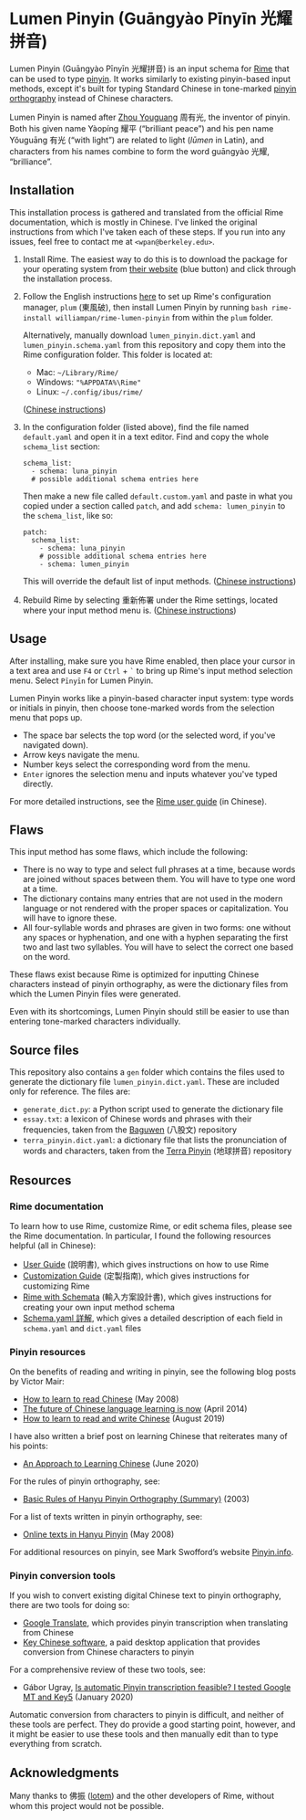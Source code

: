 Lumen Pinyin (Guāngyào Pīnyīn 光耀拼音)
===
Lumen Pinyin (Guāngyào Pīnyīn 光耀拼音) is an input schema for [Rime](https://rime.im/) that can be used to type [pinyin](https://en.wikipedia.org/wiki/Pinyin). It works similarly to existing pinyin-based input methods, except it's built for typing Standard Chinese in tone-marked [pinyin orthography](http://pinyin.info/readings/zyg/rules.html) instead of Chinese characters.

Lumen Pinyin is named after [Zhou Youguang](https://en.wikipedia.org/wiki/Zhou_Youguang) 周有光, the inventor of pinyin. Both his given name Yàopíng 耀平 (“brilliant peace”) and his pen name Yǒuguāng 有光 (“with light”) are related to light (*lūmen* in Latin), and characters from his names combine to form the word guāngyào 光耀, “brilliance”.

Installation
---
This installation process is gathered and translated from the official Rime documentation, which is mostly in Chinese. I've linked the original instructions from which I've taken each of these steps. If you run into any issues, feel free to contact me at `<wpan@berkeley.edu>`. 

1. Install Rime. The easiest way to do this is to download the package for your operating system from [their website](https://rime.im/) (blue button) and click through the installation process. 
2. Follow the English instructions [here](https://github.com/rime/plum#usage) to set up Rime's configuration manager, `plum` (東風破), then install Lumen Pinyin by running `bash rime-install williampan/rime-lumen-pinyin` from within the `plum` folder.
   
    Alternatively, manually download `lumen_pinyin.dict.yaml` and `lumen_pinyin.schema.yaml` from this repository and copy them into the Rime configuration folder. This folder is located at: 
    * Mac: `~/Library/Rime/`
    * Windows: `"%APPDATA%\Rime"`
    * Linux: `~/.config/ibus/rime/` 

    ([Chinese instructions](https://github.com/rime/home/wiki/RimeWithSchemata#rime-%E4%B8%AD%E7%9A%84%E6%95%B8%E6%93%9A%E6%96%87%E4%BB%B6%E5%88%86%E4%BD%88%E5%8F%8A%E4%BD%9C%E7%94%A8))

    
3. In the configuration folder (listed above), find the file named `default.yaml` and open it in a text editor. Find and copy the whole `schema_list` section:
    ```
    schema_list: 
      - schema: luna_pinyin
      # possible additional schema entries here 
    ```
    Then make a new file called `default.custom.yaml` and paste in what you copied under a section called `patch`, and add `schema: lumen_pinyin` to the `schema_list`, like so: 
    ```
    patch:
      schema_list: 
        - schema: luna_pinyin
        # possible additional schema entries here
        - schema: lumen_pinyin
    ```
    This will override the default list of input methods. ([Chinese instructions](https://github.com/rime/home/wiki/CustomizationGuide#%E4%B8%80%E4%BE%8B%E5%AE%9A%E8%A3%BD%E6%96%B9%E6%A1%88%E9%81%B8%E5%96%AE))
4. Rebuild Rime by selecting 重新佈署 under the Rime settings, located where your input method menu is. ([Chinese instructions](https://github.com/rime/home/wiki/CustomizationGuide#%E9%87%8D%E6%96%B0%E4%BD%88%E7%BD%B2%E7%9A%84%E6%93%8D%E4%BD%9C%E6%96%B9%E6%B3%95))

Usage
---
After installing, make sure you have Rime enabled, then place your cursor in a text area and use `F4` or `Ctrl` + `` ` `` to bring up Rime's input method selection menu. Select `Pīnyīn` for Lumen Pinyin.

Lumen Pinyin works like a pinyin-based character input system: type words or initials in pinyin, then choose tone-marked words from the selection menu that pops up. 

* The space bar selects the top word (or the selected word, if you've navigated down). 
* Arrow keys navigate the menu.
* Number keys select the corresponding word from the menu.
* `Enter` ignores the selection menu and inputs whatever you've typed directly. 

For more detailed instructions, see the [Rime user guide](https://github.com/rime/home/wiki/UserGuide) (in Chinese). 

Flaws
---
This input method has some flaws, which include the following:

* There is no way to type and select full phrases at a time, because words are joined without spaces between them. You will have to type one word at a time.
* The dictionary contains many entries that are not used in the modern language or not rendered with the proper spaces or capitalization. You will have to ignore these.
* All four-syllable words and phrases are given in two forms: one without any spaces or hyphenation, and one with a hyphen separating the first two and last two syllables. You will have to select the correct one based on the word.

These flaws exist because Rime is optimized for inputting Chinese characters instead of pinyin orthography, as were the dictionary files from which the Lumen Pinyin files were generated. 

Even with its shortcomings, Lumen Pinyin should still be easier to use than entering tone-marked characters individually. 

Source files
---
This repository also contains a `gen` folder which contains the files used to generate the dictionary file `lumen_pinyin.dict.yaml`. These are included only for reference. The files are:

* `generate_dict.py`: a Python script used to generate the dictionary file
* `essay.txt`: a lexicon of Chinese words and phrases with their frequencies, taken from the [Baguwen](https://github.com/rime/rime-essay) (八股文) repository
* `terra_pinyin.dict.yaml`: a dictionary file that lists the pronunciation of words and characters, taken from the [Terra Pinyin](https://github.com/rime/rime-terra-pinyin) (地球拼音) repository

Resources
---

### Rime documentation ###

To learn how to use Rime, customize Rime, or edit schema files, please see the Rime documentation. In particular, I found the following resources helpful (all in Chinese): 
* [User Guide](https://github.com/rime/home/wiki/UserGuide) (說明書), which gives instructions on how to use Rime 
* [Customization Guide](https://github.com/rime/home/wiki/CustomizationGuide) (定製指南), which gives instructions for customizing Rime
* [Rime with Schemata](https://github.com/rime/home/wiki/RimeWithSchemata) (輸入方案設計書), which gives instructions for creating your own input method schema
* [Schema.yaml 詳解](https://github.com/LEOYoon-Tsaw/Rime_collections/blob/master/Rime_description.md), which gives a detailed description of each field in `schema.yaml` and `dict.yaml` files

### Pinyin resources ###

On the benefits of reading and writing in pinyin, see the following blog posts by Victor Mair: 

* [How to learn to read Chinese](https://languagelog.ldc.upenn.edu/nll/?p=189) (May 2008)
* [The future of Chinese language learning is now](https://languagelog.ldc.upenn.edu/nll/?p=11580) (April 2014)
* [How to learn to read and write Chinese](https://languagelog.ldc.upenn.edu/nll/?p=43981) (August 2019) 

I have also written a brief post on learning Chinese that reiterates many of his points: 

* [An Approach to Learning Chinese](https://williampan.net/notes/learning-chinese/) (June 2020) 

For the rules of pinyin orthography, see: 

* [Basic Rules of Hanyu Pinyin Orthography (Summary)](http://pinyin.info/readings/zyg/rules.html) (2003)

For a list of texts written in pinyin orthography, see: 

* [Online texts in Hanyu Pinyin](http://pinyin.info/news/2008/online-texts-in-hanyu-pinyin/) (May 2008)

For additional resources on pinyin, see Mark Swofford’s website [Pinyin.info](http://pinyin.info). 

### Pinyin conversion tools ### 

If you wish to convert existing digital Chinese text to pinyin orthography, there are two tools for doing so: 

* [Google Translate](https://translate.google.com/), which provides pinyin transcription when translating from Chinese
* [Key Chinese software](https://cjkware.com/), a paid desktop application that provides conversion from Chinese characters to pinyin

For a comprehensive review of these two tools, see: 

* Gábor Ugray, [Is automatic Pinyin transcription feasible? I tested Google MT and Key5](https://jealousmarkup.xyz/texts/pinyin-transcription-test-google-key5/) (January 2020) 

Automatic conversion from characters to pinyin is difficult, and neither of these tools are perfect. They do provide a good starting point, however, and it might be easier to use these tools and then manually edit than to type everything from scratch. 

Acknowledgments
---
Many thanks to 佛振 ([lotem](https://github.com/lotem)) and the other developers of Rime, without whom this project would not be possible. 